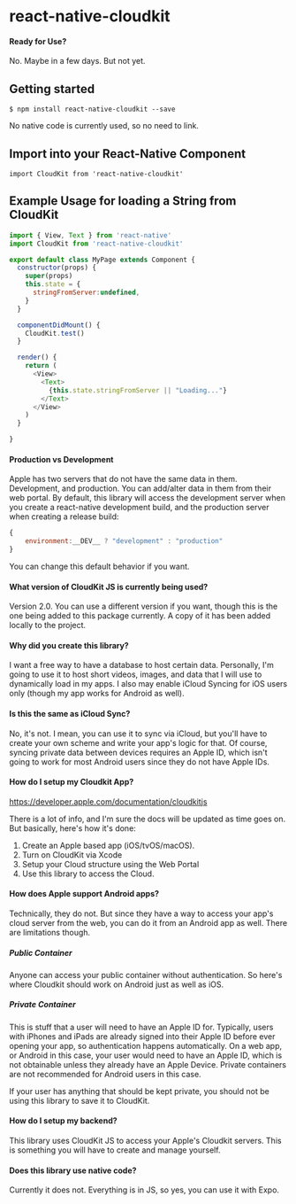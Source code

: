# react-native-cloudkit

#### Ready for Use?
No. Maybe in a few days. But not yet.

## Getting started

`$ npm install react-native-cloudkit --save`

No native code is currently used, so no need to link.

## Import into your React-Native Component

`import CloudKit from 'react-native-cloudkit'`

## Example Usage for loading a String from CloudKit

```javascript
import { View, Text } from 'react-native'
import CloudKit from 'react-native-cloudkit'

export default class MyPage extends Component {
  constructor(props) {
    super(props)
    this.state = {
      stringFromServer:undefined,
    }
  }

  componentDidMount() {
    CloudKit.test()
  }

  render() {
    return (
      <View>
        <Text>
          {this.state.stringFromServer || "Loading..."}
        </Text>
      </View>
    )
  }

}

```

#### Production vs Development

Apple has two servers that do not have the same data in them. Development, and production. You can add/alter data in them from their web portal. By default, this library will access the development server when you create a react-native development build, and the production server when creating a release build:

```javascript
{
    environment:__DEV__ ? "development" : "production"
}
```

You can change this default behavior if you want.

#### What version of CloudKit JS is currently being used?

Version 2.0. You can use a different version if you want, though this is the one being added to this package currently. A copy of it has been added locally to the project.

#### Why did you create this library?

I want a free way to have a database to host certain data. Personally, I'm going to use it to host short videos, images, and data that I will use to dynamically load in my apps. I also may enable iCloud Syncing for iOS users only (though my app works for Android as well).

#### Is this the same as iCloud Sync?

No, it's not. I mean, you can use it to sync via iCloud, but you'll have to create your own scheme and write your app's logic for that. Of course, syncing private data between devices requires an Apple ID, which isn't going to work for most Android users since they do not have Apple IDs.

#### How do I setup my Cloudkit App?

https://developer.apple.com/documentation/cloudkitjs

There is a lot of info, and I'm sure the docs will be updated as time goes on. But basically, here's how it's done:
1) Create an Apple based app (iOS/tvOS/macOS).
2) Turn on CloudKit via Xcode
3) Setup your Cloud structure using the Web Portal
4) Use this library to access the Cloud.

#### How does Apple support Android apps?

Technically, they do not. But since they have a way to access your app's cloud server from the web, you can do it from an Android app as well. There are limitations though.

##### Public Container
Anyone can access your public container without authentication. So here's where Cloudkit should work on Android just as well as iOS.

##### Private Container
This is stuff that a user will need to have an Apple ID for. Typically, users with iPhones and iPads are already signed into their Apple ID before ever opening your app, so authentication happens automatically. On a web app, or Android in this case, your user would need to have an Apple ID, which is not obtainable unless they already have an Apple Device. Private containers are not recommended for Android users in this case.

If your user has anything that should be kept private, you should not be using this library to save it to CloudKit.

#### How do I setup my backend?

This library uses CloudKit JS to access your Apple's Cloudkit servers. This is something you will have to create and manage yourself.

#### Does this library use native code?

Currently it does not. Everything is in JS, so yes, you can use it with Expo.
